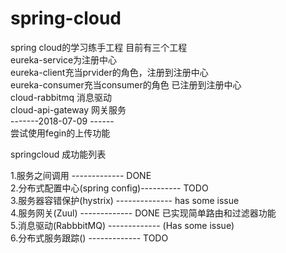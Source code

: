 # spring-cloud
spring cloud的学习练手工程
目前有三个工程  
eureka-service为注册中心  
eureka-client充当prvider的角色，注册到注册中心  
eureka-consumer充当consumer的角色 已注册到注册中心   
cloud-rabbitmq      消息驱动  
cloud-api-gateway   网关服务    
-------2018-07-09 ------  
尝试使用fegin的上传功能


springcloud 成功能列表

1.服务之间调用              ------------- 	DONE  
2.分布式配置中心(spring config)----------   TODO  
3.服务器容错保护(hystrix)  --------------	has some issue  
4.服务网关(Zuul)   			-------------   DONE  已实现简单路由和过滤器功能  
5.消息驱动(RabbbitMQ)  		-------------   (Has some issue)  
6.分布式服务跟踪()  		-------------	TODO


